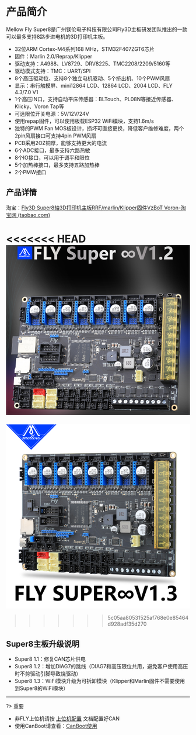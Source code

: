 # 产品简介

Mellow Fly Super8是广州镁伦电子科技有限公司Fly3D主板研发团队推出的一款可以最多支持8路步进电机的3D打印机主板。

* 32位ARM Cortex-M4系列168 MHz，STM32F407ZGT6芯片
* 固件：Marlin 2.0/Reprap/Klipper
* 驱动支持：A4988、LV8729、DRV8225、TMC2208/2209/5160等
* 驱动模式支持：TMC：UART/SPI
* 8个高压驱动位、支持8个独立电机驱动、5个挤出机、10个PWM风扇
* 显示：串行触摸屏、mini12864 LCD、12864 LCD、2004 LCD、FLY 4.3/7.0 V1
* 1个高压IN口，支持自动平床传感器：BLTouch、PL08N等接近传感器、Klicky、Voron Tap等
* 可选限位开关电源：5V/12V/24V
* 使用repap固件，可以使用板载ESP32 WiFi模块，支持1.6m/s
* 独特的PWM Fan MOS板设计，损坏可直接更换，降低客户维修难度，两个2pin风扇接口可支持4pin PWM风扇
* PCB采用2OZ铜厚，能够支持更大的电流
* 6个ADC接口，最多支持六路热敏
* 8个IO接口，可以用于调平和限位
* 5个加热棒接口，最多支持五路加热棒
* 2个PMW接口

## 产品详情

淘宝：[Fly3D Super8轴3D打印机主板RRF/marlin/Klipper固件VzBoT Voron-淘宝网 (taobao.com)](https://item.taobao.com/item.htm?spm=a1z10.5-c-s.w4002-23066022675.18.68de3903lHTcFZ&id=654767618383 "点击即可跳转")

<<<<<<< HEAD
![主板图](../../images/boards/fly_super8/主板图.png)
=======
![super8](../../images/boards/fly_super8/super8.png)
>>>>>>> 5c05aa80531525af768e0e85464d928adf35d270

## Super8主板升级说明

  * Super8 1.1：修复CAN芯片供电
  * Super8 1.2：增加DIAG7的跳线（DIAG7和高压限位共用，避免客户使用高压时不剪驱动引脚导致烧驱动）
  * Super8 1.3：WiFi模块升级为可拆卸模块（Klipper和Marlin固件不需要使用到Super8的WiFi模块）

----

?> 重要

* 非FLY上位机请按 [上位机配置](/board/fly_sht_v2/piconfig "点击即可跳转") 文档配置好CAN
* 使用CanBoot请查看：[CanBoot使用](/advanced/canboot.md)